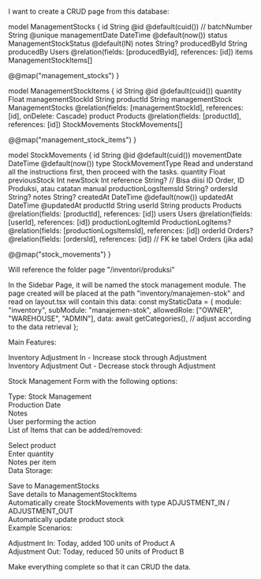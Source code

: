 I want to create a CRUD page from this database:

model ManagementStocks {
id String @id @default(cuid())
// batchNumber String @unique
managementDate DateTime @default(now())
status ManagementStockStatus @default(IN)
notes String?
producedById String
producedBy Users @relation(fields: [producedById], references: [id])
items ManagementStockItems[]

@@map("management_stocks")
}

model ManagementStockItems {
id String @id @default(cuid())
quantity Float
managementStockId String
productId String
managementStock ManagementStocks @relation(fields: [managementStockId], references: [id], onDelete: Cascade)
product Products @relation(fields: [productId], references: [id])
StockMovements StockMovements[]

@@map("management_stock_items")
}

model StockMovements {
id String @id @default(cuid())
movementDate DateTime @default(now())
type StockMovementType Read and understand all the instructions first, then proceed with the tasks.
quantity Float
previousStock Int
newStock Int
reference String? // Bisa diisi ID Order, ID Produksi, atau catatan manual
productionLogsItemsId String?
ordersId String?
notes String?
createdAt DateTime @default(now())
updatedAt DateTime @updatedAt
productId String
userId String
products Products @relation(fields: [productId], references: [id])
users Users @relation(fields: [userId], references: [id])
productionLogItemId ProductionLogItems? @relation(fields: [productionLogsItemsId], references: [id])
orderId Orders? @relation(fields: [ordersId], references: [id]) // FK ke tabel Orders (jika ada)

@@map("stock_movements")
}

Will reference the folder page "/inventori/produksi"

In the Sidebar Page, it will be named the stock management module. The page created will be placed at the path "inventory/manajemen-stok" and read on layout.tsx will contain this data:
const myStaticData = {
module: "inventory",
subModule: "manajemen-stok",
allowedRole: ["OWNER", "WAREHOUSE", "ADMIN"],
data: await getCategories(), // adjust according to the data retrieval
};

Main Features:

Inventory Adjustment In - Increase stock through Adjustment  
Inventory Adjustment Out - Decrease stock through Adjustment

Stock Management Form with the following options:

Type: Stock Management  
Production Date  
Notes  
User performing the action  
List of Items that can be added/removed:

Select product  
Enter quantity  
Notes per item  
Data Storage:

Save to ManagementStocks  
Save details to ManagementStockItems  
Automatically create StockMovements with type ADJUSTMENT_IN / ADJUSTMENT_OUT  
Automatically update product stock  
Example Scenarios:

Adjustment In: Today, added 100 units of Product A  
Adjustment Out: Today, reduced 50 units of Product B

Make everything complete so that it can CRUD the data.
